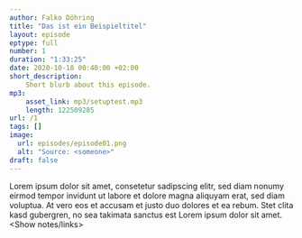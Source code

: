 ```yaml
---
author: Falko Döhring
title: "Das ist ein Beispieltitel"
layout: episode
eptype: full
number: 1
duration: "1:33:25"
date: 2020-10-18 00:40:00 +02:00 
short_description:
    Short blurb about this episode.
mp3:
    asset_link: mp3/setuptest.mp3
    length: 122509285
url: /1
tags: []
image: 
  url: episodes/episode01.png
  alt: "Source: <someone>"
draft: false
---
```


Lorem ipsum dolor sit amet, consetetur sadipscing elitr, sed diam nonumy eirmod tempor invidunt ut labore et dolore magna aliquyam erat, sed diam voluptua. At vero eos et accusam et justo duo dolores et ea rebum. Stet clita kasd gubergren, no sea takimata sanctus est Lorem ipsum dolor sit amet.
<Show notes/links>